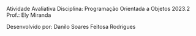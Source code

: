 Atividade Avaliativa
Disciplina: Programação Orientada a Objetos 2023.2
Prof.: Ely Miranda

Desenvolvido por:
Danilo Soares Feitosa Rodrigues